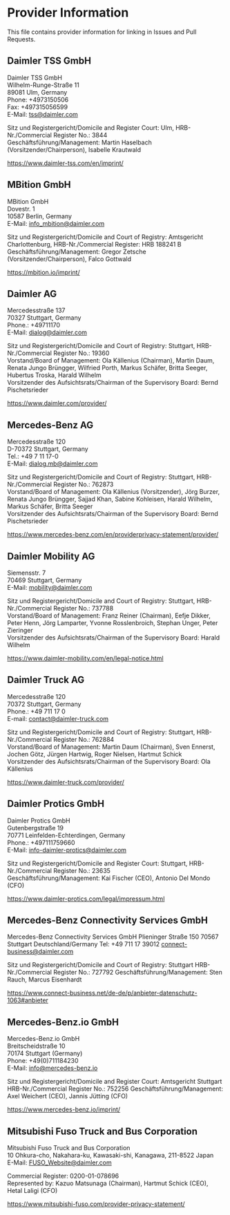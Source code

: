 # Provider Information

This file contains provider information for linking in Issues and Pull Requests.


## Daimler TSS GmbH

Daimler TSS GmbH  
Wilhelm-Runge-Straße 11  
89081 Ulm, Germany  
Phone: +4973150506  
Fax: +497315056599  
E-Mail: tss@daimler.com  

Sitz und Registergericht/Domicile and Register Court: Ulm, HRB-Nr./Commercial Register No.: 3844  
Geschäftsführung/Management: Martin Haselbach (Vorsitzender/Chairperson), Isabelle Krautwald

<https://www.daimler-tss.com/en/imprint/>

## MBition GmbH

MBition GmbH  
Dovestr. 1  
10587 Berlin, Germany  
E-Mail: info_mbition@daimler.com  

Sitz und Registergericht/Domicile and Court of Registry: Amtsgericht Charlottenburg, HRB-Nr./Commercial Register: HRB 188241 B   
Geschäftsführung/Management: Gregor Zetsche (Vorsitzender/Chairperson), Falco Gottwald

<https://mbition.io/imprint/>

## Daimler AG

Mercedesstraße 137  
70327 Stuttgart, Germany  
Phone.: +49711170  
E-Mail: dialog@daimler.com  

Sitz und Registergericht/Domicile and Court of Registry: Stuttgart, HRB-Nr./Commercial Register No.: 19360  
Vorstand/Board of Management: Ola Källenius (Chairman), Martin Daum, Renata Jungo Brüngger, Wilfried Porth, Markus Schäfer, Britta Seeger, Hubertus Troska, Harald Wilhelm  
Vorsitzender des Aufsichtsrats/Chairman of the Supervisory Board: Bernd Pischetsrieder

<https://www.daimler.com/provider/>

## Mercedes-Benz AG

Mercedesstraße 120  
D-70372 Stuttgart, Germany  
Tel.: +49 7 11 17-0  
E-Mail: dialog.mb@daimler.com  

Sitz und Registergericht/Domicile and Court of Registry: Stuttgart, HRB-Nr./Commercial Register No.: 762873  
Vorstand/Board of Management: Ola Källenius (Vorsitzender), Jörg Burzer, Renata Jungo Brüngger, Sajjad Khan, Sabine Kohleisen, Harald Wilhelm, Markus Schäfer, Britta Seeger  
Vorsitzender des Aufsichtsrats/Chairman of the Supervisory Board: Bernd Pischetsrieder  

<https://www.mercedes-benz.com/en/providerprivacy-statement/provider/>

## Daimler Mobility AG  

Siemensstr. 7  
70469 Stuttgart, Germany  
E-Mail: mobility@daimler.com  

Sitz und Registergericht/Domicile and Court of Registry: Stuttgart, HRB-Nr./Commercial Register No.: 737788   
Vorstand/Board of Management: Franz Reiner (Chairman), Eefje Dikker, Peter Henn, Jörg Lamparter, Yvonne Rosslenbroich, Stephan Unger, Peter Zieringer    
Vorsitzender des Aufsichtsrats/Chairman of the Supervisory Board: Harald Wilhelm  

<https://www.daimler-mobility.com/en/legal-notice.html>

## Daimler Truck AG

Mercedesstraße 120  
70372 Stuttgart, Germany  
Phone.: +49 711 17 0  
E-mail: contact@daimler-truck.com  

Sitz und Registergericht/Domicile and Court of Registry: Stuttgart, HRB-Nr./Commercial Register No.: 762884  
Vorstand/Board of Management: Martin Daum (Chairman), Sven Ennerst, Jochen Götz, Jürgen Hartwig, Roger Nielsen, Hartmut Schick  
Vorsitzender des Aufsichtsrats/Chairman of the Supervisory Board: Ola Källenius  

<https://www.daimler-truck.com/provider/>


## Daimler Protics GmbH

Daimler Protics GmbH   
Gutenbergstraße 19   
70771 Leinfelden-Echterdingen, Germany   
Phone.: +497111759660   
E-Mail: info-daimler-protics@daimler.com   

Sitz und Registergericht/Domicile and Register Court: Stuttgart, HRB-Nr./Commercial Register No.: 23635  
Geschäftsführung/Management: Kai Fischer (CEO), Antonio Del Mondo (CFO)

<https://www.daimler-protics.com/legal/impressum.html>

## Mercedes-Benz Connectivity Services GmbH

Mercedes-Benz Connectivity Services GmbH
Plieninger Straße 150
70567 Stuttgart
Deutschland/Germany
Tel: +49 711 17 39012
connect-business@daimler.com

Sitz und Registergericht/Domicile and Court of Registry: Stuttgart HRB-Nr./Commercial Register No.: 727792
Geschäftsführung/Management: Sten Rauch, Marcus Eisenhardt

<https://www.connect-business.net/de-de/p/anbieter-datenschutz-1063#anbieter>

## Mercedes-Benz.io GmbH

Mercedes-Benz.io GmbH   
Breitscheidstraße 10  
70174 Stuttgart (Germany)  
Phone: +49(0)711184230    
E-Mail: info@mercedes-benz.io  

Sitz und Registergericht/Domicile and Register Court: Amtsgericht Stuttgart HRB-Nr./Commercial Register No.: 752256
Geschäftsführung/Management: Axel Weichert (CEO), Jannis Jütting (CFO)

https://www.mercedes-benz.io/imprint/

## Mitsubishi Fuso Truck and Bus Corporation

Mitsubishi Fuso Truck and Bus Corporation  
10 Ohkura-cho, Nakahara-ku, Kawasaki-shi, Kanagawa, 211-8522 Japan  
E-Mail: FUSO_Website@daimler.com

Commercial Register: 0200-01-078696  
Represented by: Kazuo Matsunaga (Chairman), Hartmut Schick (CEO), Hetal Laligi (CFO)

https://www.mitsubishi-fuso.com/provider-privacy-statement/
